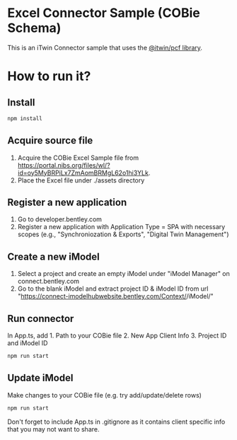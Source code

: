 # Excel Connector Sample (COBie Schema)

This is an iTwin Connector sample that uses the [@itwin/pcf library](https://github.com/iTwin/pcf).

# How to run it?

## Install

```bash
npm install
```

## Acquire source file

1. Acquire the COBie Excel Sample file from https://portal.nibs.org/files/wl/?id=oy5MyBRPiLx7ZmAomBRMgL62o1hi3YLk.
2. Place the Excel file under ./assets directory


## Register a new application

1. Go to developer.bentley.com
2. Register a new application with Application Type = SPA with necessary scopes (e.g., "Synchroniozation & Exports", "Digital Twin Management")


## Create a new iModel

1. Select a project and create an empty iModel under "iModel Manager" on connect.bentley.com
2. Go to the blank iModel and extract project ID & iModel ID from url "https://connect-imodelhubwebsite.bentley.com/Context/<projectId>/iModel/<iModelId>"


## Run connector

In App.ts, add 1. Path to your COBie file 2. New App Client Info 3. Project ID and iModel ID 

```bash
npm run start
```


## Update iModel

Make changes to your COBie file (e.g. try add/update/delete rows)

```bash
npm run start
```

Don't forget to include App.ts in .gitignore as it contains client specific info that you may not want to share.

